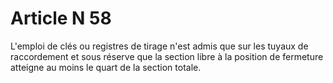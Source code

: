 # Article N 58

L'emploi de clés ou registres de tirage n'est admis que sur les tuyaux de raccordement et sous réserve que la section libre à la position de fermeture atteigne au moins le quart de la section totale.
